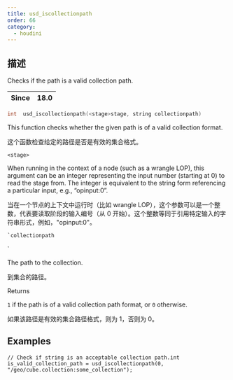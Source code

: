 ```yaml
---
title: usd_iscollectionpath
order: 66
category:
  - houdini
---
```

    
## 描述

Checks if the path is a valid collection path.

| Since | 18.0 |
| ----- | ---- |

```c
int  usd_iscollectionpath(<stage>stage, string collectionpath)
```

This function checks whether the given path is of a valid collection format.

这个函数检查给定的路径是否是有效的集合格式。

`<stage>`

When running in the context of a node (such as a wrangle LOP), this argument
can be an integer representing the input number (starting at 0) to read the
stage from. The integer is equivalent to the string form referencing a
particular input, e.g., “opinput:0”.

当在一个节点的上下文中运行时（比如 wrangle
LOP），这个参数可以是一个整数，代表要读取阶段的输入编号（从 0 开始）。这个整数等同于引用特定输入的字符串形式，例如，"opinput:0"。

```c
`collectionpath
```

`

The path to the collection.

到集合的路径。

Returns

`1` if the path is of a valid collection path format, or `0` otherwise.

如果该路径是有效的集合路径格式，则为 1，否则为 0。

## Examples

    // Check if string is an acceptable collection path.int is_valid_collection_path = usd_iscollectionpath(0, "/geo/cube.collection:some_collection");
